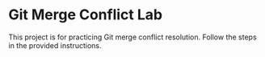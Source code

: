 # Git Merge Conflict Lab

This project is for practicing Git merge conflict resolution.
Follow the steps in the provided instructions.
